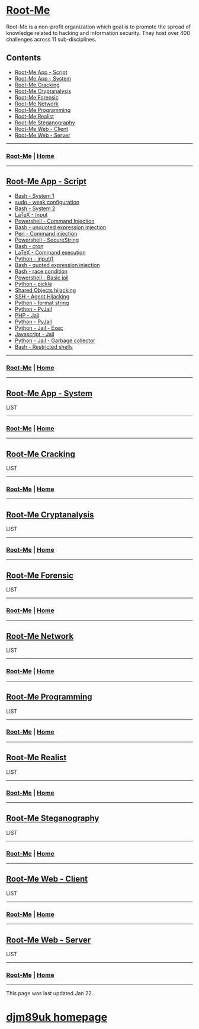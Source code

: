 # [Root-Me](./rootme.md)

Root-Me is a non-profit organization which goal is to promote the spread of knowledge related to hacking and information security. They host over 400 challenges across 11 sub-disciplines.

## Contents
- [Root-Me App - Script](./rootme_ascr.md)
- [Root-Me App - System](./rootme_asys.md)
- [Root-Me Cracking](./rootme_crac.md)
- [Root-Me Cryptanalysis](./rootme_cryp.md)
- [Root-Me Forensic](./rootme_for.md)
- [Root-Me Network](./rootme_net.md)
- [Root-Me Programming](./rootme_prog.md)
- [Root-Me Realist](./rootme_real.md)
- [Root-Me Steganography](./rootme_steg.md)
- [Root-Me Web - Client](./rootme_wcli.md)
- [Root-Me Web - Server](./rootme_wser.md)

---

### [Root-Me](./rootme.md) | [Home](./index.md)

---

## [Root-Me App - Script](./rootme_ascr.md)

- [Bash - System 1](./rootme_ascr#bash-system-1)
- [sudo - weak configuration](./rootme_ascr#sudo-weak-configuration)
- [Bash - System 2](./rootme_ascr#bash-system-2)
- [LaTeX - Input](./rootme_ascr#latex-input)
- [Powershell - Command Injection](./rootme_ascr#powershell-command-injection)
- [Bash - unquoted expression injection](./rootme_ascr#bash-unquoted-expression-injection)
- [Perl - Command injection](./rootme_ascr#perl-command-injection)
- [Powershell - SecureString](./rootme_ascr#powershell-securestring)
- [Bash - cron](./rootme_ascr#bash-cron)
- [LaTeX - Command execution](./rootme_ascr#latex-command-execution)
- [Python - input()](./rootme_ascr#python-input)
- [Bash - quoted expression injection](./rootme_ascr#bash-quoted-expression)
- [Bash - race condition](./rootme_ascr#bash-race-condition)
- [Powershell - Basic jail](./rootme_ascr#powershell-basic-jail)
- [Python - pickle](./rootme_ascr#python-pickle)
- [Shared Objects hijacking](./rootme_ascr#shared-objects-hijacking)
- [SSH - Agent Hijacking](./rootme_ascr#ssh-agent-hijacking)
- [Python - format string](./rootme_ascr#python-format-string)
- [Python - PyJail](./rootme_ascr#python-pyjail-1)
- [PHP - Jail](./rootme_ascr#php-jail)
- [Python - PyJail](./rootme_ascr#python-pyjail-2)
- [Python - Jail - Exec](./rootme_ascr#python-jail-exec)
- [Javascript - Jail](./rootme_ascr#javascript-jail)
- [Python - Jail - Garbage collector](./rootme_ascr#python-jail-garbage-collector)
- [Bash - Restricted shells ](./rootme_ascr#bash-restricted-shells)

---

### [Root-Me](./rootme.md) | [Home](./index.md)

---

## [Root-Me App - System](./rootme_asys.md)

LIST

---

### [Root-Me](./rootme.md) | [Home](./index.md)

---

## [Root-Me Cracking](./rootme_crac.md)

LIST

---

### [Root-Me](./rootme.md) | [Home](./index.md)

---

## [Root-Me Cryptanalysis](./rootme_cryp.md)

LIST

---

### [Root-Me](./rootme.md) | [Home](./index.md)

---

## [Root-Me Forensic](./rootme_for.md)

LIST

---

### [Root-Me](./rootme.md) | [Home](./index.md)

---

## [Root-Me Network](./rootme_net.md)

LIST

---

### [Root-Me](./rootme.md) | [Home](./index.md)

---

## [Root-Me Programming](./rootme_prog.md)

LIST

---

### [Root-Me](./rootme.md) | [Home](./index.md)

---

## [Root-Me Realist](./rootme_real.md)

LIST

---

### [Root-Me](./rootme.md) | [Home](./index.md)

---

## [Root-Me Steganography](./rootme_steg.md)

LIST

---

### [Root-Me](./rootme.md) | [Home](./index.md)

---

## [Root-Me Web - Client](./rootme_wcli.md)

LIST

---

### [Root-Me](./rootme.md) | [Home](./index.md)

---

## [Root-Me Web - Server](./rootme_wser.md)

LIST

---

### [Root-Me](./rootme.md) | [Home](./index.md)

---

This page was last updated Jan 22.

# [djm89uk homepage](./index.md)
